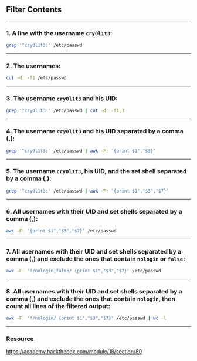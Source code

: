 ## Filter Contents
---

### 1. **A line with the username `cry0l1t3`:**

```bash
grep '^cry0l1t3:' /etc/passwd
```

---

### 2. **The usernames:**

```bash
cut -d: -f1 /etc/passwd
```

---

### 3. **The username `cry0l1t3` and his UID:**

```bash
grep '^cry0l1t3:' /etc/passwd | cut -d: -f1,3
```

---

### 4. **The username `cry0l1t3` and his UID separated by a comma (,):**

```bash
grep '^cry0l1t3:' /etc/passwd | awk -F: '{print $1","$3}'
```

---

### 5. **The username `cry0l1t3`, his UID, and the set shell separated by a comma (,):**

```bash
grep '^cry0l1t3:' /etc/passwd | awk -F: '{print $1","$3","$7}'
```

---

### 6. **All usernames with their UID and set shells separated by a comma (,):**

```bash
awk -F: '{print $1","$3","$7}' /etc/passwd
```

---

### 7. **All usernames with their UID and set shells separated by a comma (,) and exclude the ones that contain `nologin` or `false`:**

```bash
awk -F: '!/nologin|false/ {print $1","$3","$7}' /etc/passwd
```

---

### 8. **All usernames with their UID and set shells separated by a comma (,) and exclude the ones that contain `nologin`, then count all lines of the filtered output:**

```bash
awk -F: '!/nologin/ {print $1","$3","$7}' /etc/passwd | wc -l
```

---

### Resource
https://academy.hackthebox.com/module/18/section/80
